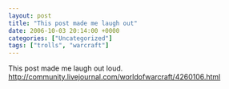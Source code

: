 ```yaml
---
layout: post
title: "This post made me laugh out"
date: 2006-10-03 20:14:00 +0000
categories: ["Uncategorized"]
tags: ["trolls", "warcraft"]
---
```


This post made me laugh out loud.
http://community.livejournal.com/worldofwarcraft/4260106.html